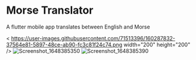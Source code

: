 # Morse Translator

A flutter mobile app translates between English and Morse

< https://user-images.githubusercontent.com/71513396/160287832-37564e81-5897-48ce-ab90-fc3c81f24c74.png width="200" height="200" />
![Screenshot_1648385350](https://user-images.githubusercontent.com/71513396/160287832-37564e81-5897-48ce-ab90-fc3c81f24c74.png)
![Screenshot_1648385390](https://user-images.githubusercontent.com/71513396/160287845-154d0819-5ed3-4834-9974-11de18b3a06e.png)
